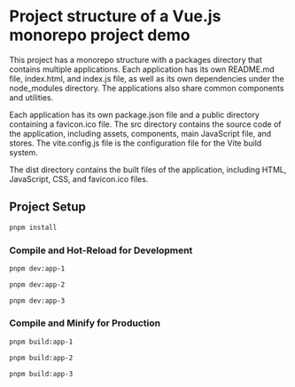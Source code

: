 # Project structure of a Vue.js monorepo project demo

This project has a monorepo structure with a packages directory that contains multiple applications. Each application has its own README.md file, index.html, and index.js file, as well as its own dependencies under the node_modules directory. The applications also share common components and utilities.

Each application has its own package.json file and a public directory containing a favicon.ico file. The src directory contains the source code of the application, including assets, components, main JavaScript file, and stores. The vite.config.js file is the configuration file for the Vite build system.

The dist directory contains the built files of the application, including HTML, JavaScript, CSS, and favicon.ico files.

## Project Setup

```sh
pnpm install
```

### Compile and Hot-Reload for Development

```sh
pnpm dev:app-1
```

```sh
pnpm dev:app-2
```

```sh
pnpm dev:app-3
```

### Compile and Minify for Production

```sh
pnpm build:app-1
```

```sh
pnpm build:app-2
```

```sh
pnpm build:app-3
```
